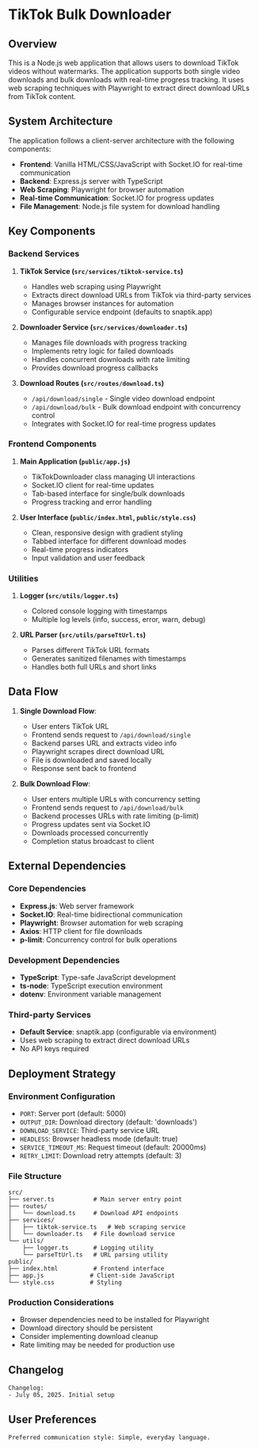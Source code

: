 # TikTok Bulk Downloader

## Overview

This is a Node.js web application that allows users to download TikTok videos without watermarks. The application supports both single video downloads and bulk downloads with real-time progress tracking. It uses web scraping techniques with Playwright to extract direct download URLs from TikTok content.

## System Architecture

The application follows a client-server architecture with the following components:

- **Frontend**: Vanilla HTML/CSS/JavaScript with Socket.IO for real-time communication
- **Backend**: Express.js server with TypeScript
- **Web Scraping**: Playwright for browser automation
- **Real-time Communication**: Socket.IO for progress updates
- **File Management**: Node.js file system for download handling

## Key Components

### Backend Services

1. **TikTok Service (`src/services/tiktok-service.ts`)**
   - Handles web scraping using Playwright
   - Extracts direct download URLs from TikTok via third-party services
   - Manages browser instances for automation
   - Configurable service endpoint (defaults to snaptik.app)

2. **Downloader Service (`src/services/downloader.ts`)**
   - Manages file downloads with progress tracking
   - Implements retry logic for failed downloads
   - Handles concurrent downloads with rate limiting
   - Provides download progress callbacks

3. **Download Routes (`src/routes/download.ts`)**
   - `/api/download/single` - Single video download endpoint
   - `/api/download/bulk` - Bulk download endpoint with concurrency control
   - Integrates with Socket.IO for real-time progress updates

### Frontend Components

1. **Main Application (`public/app.js`)**
   - TikTokDownloader class managing UI interactions
   - Socket.IO client for real-time updates
   - Tab-based interface for single/bulk downloads
   - Progress tracking and error handling

2. **User Interface (`public/index.html`, `public/style.css`)**
   - Clean, responsive design with gradient styling
   - Tabbed interface for different download modes
   - Real-time progress indicators
   - Input validation and user feedback

### Utilities

1. **Logger (`src/utils/logger.ts`)**
   - Colored console logging with timestamps
   - Multiple log levels (info, success, error, warn, debug)

2. **URL Parser (`src/utils/parseTtUrl.ts`)**
   - Parses different TikTok URL formats
   - Generates sanitized filenames with timestamps
   - Handles both full URLs and short links

## Data Flow

1. **Single Download Flow**:
   - User enters TikTok URL
   - Frontend sends request to `/api/download/single`
   - Backend parses URL and extracts video info
   - Playwright scrapes direct download URL
   - File is downloaded and saved locally
   - Response sent back to frontend

2. **Bulk Download Flow**:
   - User enters multiple URLs with concurrency setting
   - Frontend sends request to `/api/download/bulk`
   - Backend processes URLs with rate limiting (p-limit)
   - Progress updates sent via Socket.IO
   - Downloads processed concurrently
   - Completion status broadcast to client

## External Dependencies

### Core Dependencies
- **Express.js**: Web server framework
- **Socket.IO**: Real-time bidirectional communication
- **Playwright**: Browser automation for web scraping
- **Axios**: HTTP client for file downloads
- **p-limit**: Concurrency control for bulk operations

### Development Dependencies
- **TypeScript**: Type-safe JavaScript development
- **ts-node**: TypeScript execution environment
- **dotenv**: Environment variable management

### Third-party Services
- **Default Service**: snaptik.app (configurable via environment)
- Uses web scraping to extract direct download URLs
- No API keys required

## Deployment Strategy

### Environment Configuration
- `PORT`: Server port (default: 5000)
- `OUTPUT_DIR`: Download directory (default: 'downloads')
- `DOWNLOAD_SERVICE`: Third-party service URL
- `HEADLESS`: Browser headless mode (default: true)
- `SERVICE_TIMEOUT_MS`: Request timeout (default: 20000ms)
- `RETRY_LIMIT`: Download retry attempts (default: 3)

### File Structure
```
src/
├── server.ts           # Main server entry point
├── routes/
│   └── download.ts     # Download API endpoints
├── services/
│   ├── tiktok-service.ts   # Web scraping service
│   └── downloader.ts   # File download service
└── utils/
    ├── logger.ts       # Logging utility
    └── parseTtUrl.ts   # URL parsing utility
public/
├── index.html          # Frontend interface
├── app.js             # Client-side JavaScript
└── style.css          # Styling
```

### Production Considerations
- Browser dependencies need to be installed for Playwright
- Download directory should be persistent
- Consider implementing download cleanup
- Rate limiting may be needed for production use

## Changelog

```
Changelog:
- July 05, 2025. Initial setup
```

## User Preferences

```
Preferred communication style: Simple, everyday language.
```